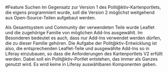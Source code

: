 #Feature Suchen
Im Gegensatz zur Version 1 des Polit@ktiv-Kartenportlets, die eigens programmiert wurde, soll die Version 2 möglichst weitgehend aus Open-Source-Teilen aufgebaut werden.

Als Gesamtsystem und Community der verwendeten Teile wurde Leaflet und die zugehörige Familie von möglichen Add-Ins ausgewählt. Im Besonderen bedeutet es auch, dass nur Add-Ins verwendet werden dürfen, die zu dieser Familie gehören.
Die Aufgabe der Polit@ktiv-Entwicklung ist also, die entsprechenden Leaflet-Teile und ausgewählte Add-Ins so in Liferay einzubauen, so dass die Anforderungen des Kartenportlets V2 erfüllt werden.
Dabei soll ein Polit@ktiv-Portlet entstehen, das immer als Ganzes genutzt wird. Es wird keine in Liferay auswählbaren Komponenten geben.
